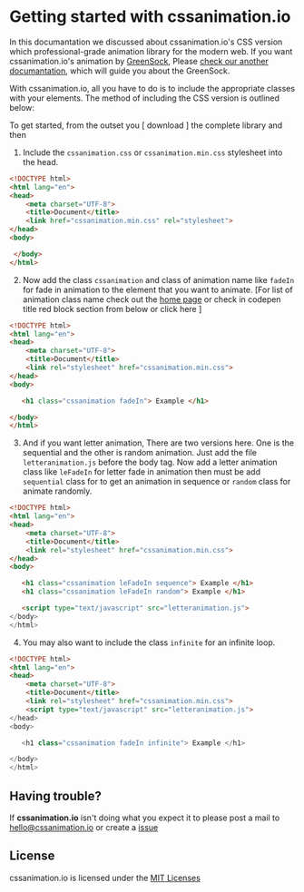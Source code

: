 # Getting started with cssanimation.io
In this documantation we discussed about cssanimation.io's CSS version which professional-grade animation library for the modern web. If you want cssanimation.io's animation by [GreenSock](https://greensock.com/), Please [check our another documantation](https://greensock.com/), which will guide you about the GreenSock.

With cssanimation.io, all you have to do is to include the appropriate classes with your elements. The method of including the CSS version is outlined below:

To get started, from the outset you [ download ] the complete library and then


1. Include the `cssanimation.css` or `cssanimation.min.css` stylesheet into the head.
``` html
<!DOCTYPE html>
<html lang="en">
<head> 
    <meta charset="UTF-8">
    <title>Document</title> 
    <link href="cssanimation.min.css" rel="stylesheet">
</head> 
<body> 

 </body>
</html>
```

2. Now add the class `cssanimation` and class of animation name like `fadeIn` for fade in animation to the element that you want to animate. [For list of animation class name check out the [home page](http://cssanimation.io/) or check in codepen title red block section from below or click here ]
``` html
<!DOCTYPE html>
<html lang="en">
<head> 
    <meta charset="UTF-8">
    <title>Document</title> 
    <link rel="stylesheet" href="cssanimation.min.css">
</head> 
<body> 

   <h1 class="cssanimation fadeIn"> Example </h1> 

</body>
</html>
```

3. And if you want letter animation, There are two versions here. One is the sequential and the other is random animation. Just add the file `letteranimation.js` before the body tag. Now add a letter animation class like `leFadeIn` for letter fade in animation then must be add `sequential` class for to get an animation in sequence or `random` class for animate randomly.
``` html
<!DOCTYPE html>
<html lang="en">
<head> 
    <meta charset="UTF-8">
    <title>Document</title> 
    <link rel="stylesheet" href="cssanimation.min.css">
</head> 
<body> 

   <h1 class="cssanimation leFadeIn sequence"> Example </h1>
   <h1 class="cssanimation leFadeIn random"> Example </h1>

   <script type="text/javascript" src="letteranimation.js">
</body>
</html>
```


4. You may also want to include the class `infinite` for an infinite loop.
``` html
<!DOCTYPE html>
<html lang="en">
<head> 
    <meta charset="UTF-8">
    <title>Document</title> 
    <link rel="stylesheet" href="cssanimation.min.css">
    <script type="text/javascript" src="letteranimation.js">
</head> 
<body> 

   <h1 class="cssanimation fadeIn infinite"> Example </h1> 

</body>
</html>
```

## Having trouble?
If **cssanimation.io** isn't doing what you expect it to please post a mail to hello@cssanimation.io or create a [issue](https://github.com/yesiamrocks/cssanimation.io/issues)

## License
cssanimation.io is licensed under the [MIT Licenses](https://github.com/yesiamrocks/cssanimation.io/blob/master/LICENSE)
